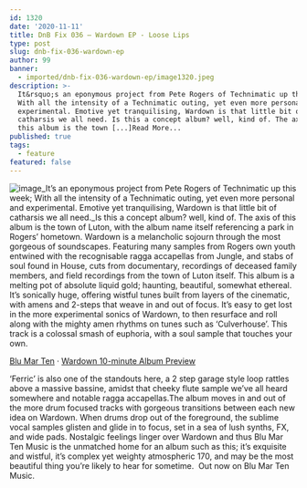 ```yaml
---
id: 1320
date: '2020-11-11'
title: DnB Fix 036 – Wardown EP - Loose Lips
type: post
slug: dnb-fix-036-wardown-ep
author: 99
banner:
  - imported/dnb-fix-036-wardown-ep/image1320.jpeg
description: >-
  It&rsquo;s an eponymous project from Pete Rogers of Technimatic up this week;
  With all the intensity of a Technimatic outing, yet even more personal and
  experimental. Emotive yet tranquilising, Wardown is that little bit of
  catharsis we all need. Is this a concept album? well, kind of. The axis of
  this album is the town [...]Read More...
published: true
tags:
  - feature
featured: false
---
```

![image](../imported/dnb-fix-036-wardown-ep/image1320.jpeg)_It’s an eponymous project from Pete Rogers of Technimatic up this week; With all the intensity of a Technimatic outing, yet even more personal and experimental. Emotive yet tranquilising, Wardown is that little bit of catharsis we all need._Is this a concept album? well, kind of. The axis of this album is the town of Luton, with the album name itself referencing a park in Rogers’ hometown. Wardown is a melancholic sojourn through the most gorgeous of soundscapes. Featuring many samples from Rogers own youth entwined with the recognisable ragga accapellas from Jungle, and stabs of soul found in House, cuts from documentary, recordings of deceased family members, and field recordings from the town of Luton itself. This album is a melting pot of absolute liquid gold; haunting, beautiful, somewhat ethereal. It’s sonically huge, offering wistful tunes built from layers of the cinematic, with amens and 2-steps that weave in and out of focus. It’s easy to get lost in the more experimental sonics of Wardown, to then resurface and roll along with the mighty amen rhythms on tunes such as ‘Culverhouse’. This track is a colossal smash of euphoria, with a soul sample that touches your own.

[Blu Mar Ten](https://soundcloud.com/blumarten "Blu Mar Ten") · [Wardown 10-minute Album Preview](https://soundcloud.com/blumarten/wardown-10-minute-album-preview "Wardown 10-minute Album Preview")

‘Ferric’ is also one of the standouts here, a 2 step garage style loop rattles above a massive bassine, amidst that cheeky flute sample we’ve all heard somewhere and notable ragga accapellas.The album moves in and out of the more drum focused tracks with gorgeous transitions between each new idea on Wardown. When drums drop out of the foreground, the sublime vocal samples glisten and glide in to focus, set in a sea of lush synths, FX, and wide pads. Nostalgic feelings linger over Wardown and thus Blu Mar Ten Music is the unmatched home for an album such as this; it’s exquisite and wistful, it’s complex yet weighty atmospheric 170, and may be the most beautiful thing you’re likely to hear for sometime.  Out now on Blu Mar Ten Music.